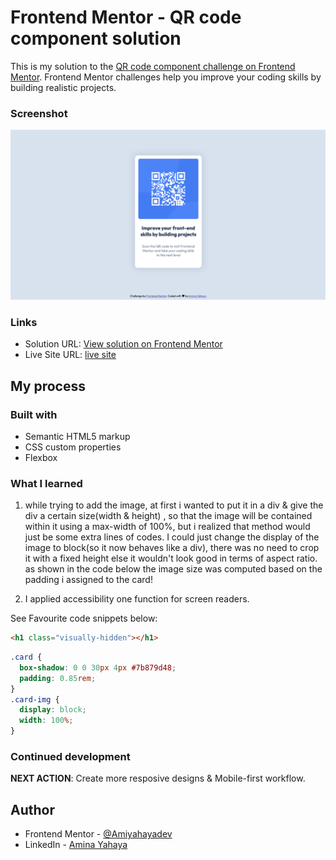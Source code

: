 # Frontend Mentor - QR code component solution

This is my solution to the [QR code component challenge on Frontend Mentor](https://www.frontendmentor.io/challenges/qr-code-component-iux_sIO_H). Frontend Mentor challenges help you improve your coding skills by building realistic projects.

### Screenshot

![](images/Screenshot-qr.png)

### Links

- Solution URL: [View solution on Frontend Mentor](https://www.frontendmentor.io/solutions/minimalist-css-card-with-flexbox-fm8WmY3TOT
)
- Live Site URL: [live site](https://amis-qrcode-desgin.netlify.app/)

## My process

### Built with

- Semantic HTML5 markup
- CSS custom properties
- Flexbox

### What I learned

1. while trying to add the image, at first i wanted to put it in a div & give the div a certain size(width & height) , so that the image will be contained within it using a max-width of 100%, but i realized that method would just be some extra lines of codes. I could just change the display of the image to block(so it now behaves like a div), there was no need to crop it with a fixed height else it wouldn't look good in terms of aspect ratio. as shown in the code below the image size was computed based on the padding i assigned to the card!

2. I applied accessibility one function for screen readers.

See Favourite code snippets below:

```html
<h1 class="visually-hidden"></h1>
```

```css
.card {
  box-shadow: 0 0 30px 4px #7b879d48;
  padding: 0.85rem;
}
.card-img {
  display: block;
  width: 100%;
}
```

### Continued development

**NEXT ACTION**: Create more resposive designs & Mobile-first workflow.

## Author

- Frontend Mentor - [@Amiyahayadev](https://www.frontendmentor.io/profile/Amiyahayadev)
- LinkedIn - [Amina Yahaya](https://www.linkedin.com/mwlite/in/yaminajrfrontend020297)
